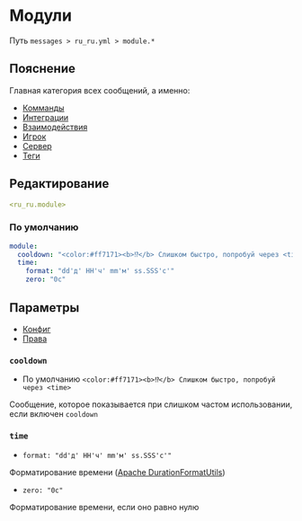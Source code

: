# Модули
Путь `messages > ru_ru.yml > module.*`

## Пояснение
Главная категория всех сообщений, а именно:
- [Комманды](/en/messages/ru_ru/module/command/)
- [Интеграции](/en/messages/ru_ru/module/integration/)
- [Взаимодействия](/en/messages/ru_ru/module/interaction/)
- [Игрок](/en/messages/ru_ru/module/player/)
- [Сервер](/en/messages/ru_ru/module/server/)
- [Теги](/en/messages/ru_ru/module/tag/)

## Редактирование
```yaml
<ru_ru.module>
```

### По умолчанию
```yaml
module:
  cooldown: "<color:#ff7171><b>⁉</b> Слишком быстро, попробуй через <time>"
  time:
    format: "dd'д' HH'ч' mm'м' ss.SSS'с'"
    zero: "0с"
```

## Параметры

- [Конфиг](/en/config/module/)
- [Права](/en/permissions/module/)

### `cooldown`
- По умолчанию `<color:#ff7171><b>⁉</b> Слишком быстро, попробуй через <time>`

Сообщение, которое показывается при слишком частом использовании, если включен `cooldown`

### `time`
- `format: "dd'д' HH'ч' mm'м' ss.SSS'с'"`

Форматирование времени ([Apache DurationFormatUtils](https://commons.apache.org/proper/commons-lang/apidocs/org/apache/commons/lang3/time/DurationFormatUtils.html))

- `zero: "0с"`

Форматирование времени, если оно равно нулю